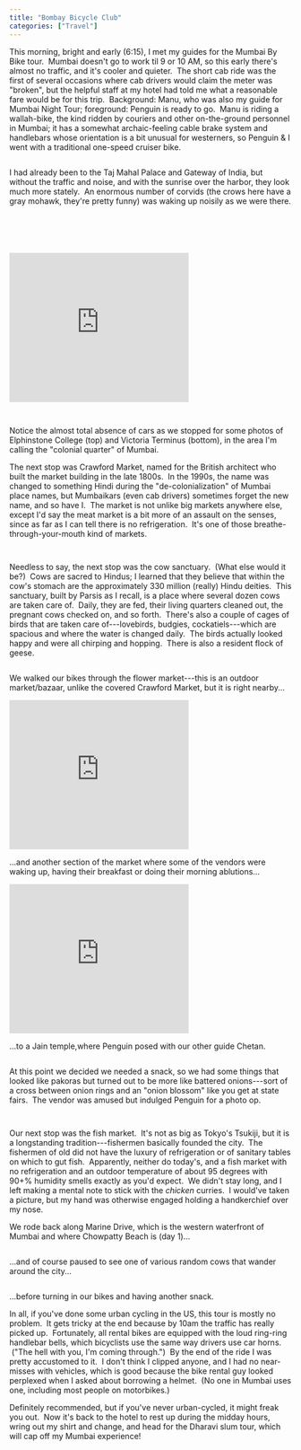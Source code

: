 ```yaml
---
title: "Bombay Bicycle Club"
categories: ["Travel"]
---
```


This morning, bright and early (6:15), I met my guides for the Mumbai By Bike tour.  Mumbai doesn't go to work til 9 or 10 AM, so this early there's almost no traffic, and it's cooler and quieter.  The short cab ride was the first of several occasions where cab drivers would claim the meter was "broken", but the helpful staff at my hotel had told me what a reasonable fare would be for this trip.  Background: Manu, who was also my guide for Mumbai Night Tour; foreground: Penguin is ready to go.  Manu is riding a wallah-bike, the kind ridden by couriers and other on-the-ground personnel in Mumbai; it has a somewhat archaic-feeling cable brake system and handlebars whose orientation is a bit unusual for westerners, so Penguin & I went with a traditional one-speed cruiser bike.

<figure><img src='/assets/img/2014-06-07-bombay-bicycle-club/IMG_2751.jpeg' alt=''></figure>

I had already been to the Taj Mahal Palace and Gateway of India, but without the traffic and noise, and with the sunrise over the harbor, they look much more stately.  An enormous number of corvids (the crows here have a gray mohawk, they're pretty funny) was waking up noisily as we were there.

<figure><img src='/assets/img/2014-06-07-bombay-bicycle-club/IMG_2752.jpeg' alt=''></figure>

<figure><img src='/assets/img/2014-06-07-bombay-bicycle-club/IMG_2754.jpeg' alt=''></figure>

<figure><img src='/assets/img/2014-06-07-bombay-bicycle-club/IMG_2757.jpeg' alt=''></figure>

<figure><img src='/assets/img/2014-06-07-bombay-bicycle-club/IMG_2758.jpeg' alt=''></figure>

<figure><img src='/assets/img/2014-06-07-bombay-bicycle-club/IMG_2760.jpeg' alt=''></figure>

<iframe width="320" height="266" src="https://www.youtube.com/embed/qrjXW4xZ6eg" title="YouTube video player" frameborder="0" allow="accelerometer; autoplay; clipboard-write; encrypted-media; gyroscope; picture-in-picture" allowfullscreen></iframe>

<figure><img src='/assets/img/2014-06-07-bombay-bicycle-club/IMG_2760.jpeg' alt=''></figure>

<figure><img src='/assets/img/2014-06-07-bombay-bicycle-club/IMG_2762.jpeg' alt=''></figure>

Notice the almost total absence of cars as we stopped for some photos of Elphinstone College (top) and Victoria Terminus (bottom), in the area I'm calling the "colonial quarter" of Mumbai.

The next stop was Crawford Market, named for the British architect who built the market building in the late 1800s.  In the 1990s, the name was changed to something Hindi during the "de-colonialization" of Mumbai place names, but Mumbaikars (even cab drivers) sometimes forget the new name, and so have I.  The market is not unlike big markets anywhere else, except I'd say the meat market is a bit more of an assault on the senses, since as far as I can tell there is no refrigeration.  It's one of those breathe-through-your-mouth kind of markets.

<figure><img src='/assets/img/2014-06-07-bombay-bicycle-club/IMG_2763.jpeg' alt=''></figure>

<figure><img src='/assets/img/2014-06-07-bombay-bicycle-club/IMG_2766.jpeg' alt=''></figure>
Needless to say, the next stop was the cow sanctuary.  (What else would it be?)  Cows are sacred to Hindus; I learned that they believe that within the cow's stomach are the approximately 330 million (really) Hindu deities.  This sanctuary, built by Parsis as I recall, is a place where several dozen cows are taken care of.  Daily, they are fed, their living quarters cleaned out, the pregnant cows checked on, and so forth.  There's also a couple of cages of birds that are taken care of---lovebirds, budgies, cockatiels---which are spacious and where the water is changed daily.  The birds actually looked happy and were all chirping and hopping.  There is also a resident flock of geese.

<figure><img src='/assets/img/2014-06-07-bombay-bicycle-club/IMG_2772.jpeg' alt=''></figure>

We walked our bikes through the flower market---this is an outdoor market/bazaar, unlike the covered Crawford Market, but it is right nearby...

<iframe width="320" height="266" src="https://www.youtube.com/embed/BJwrdGG1eVQ" title="YouTube video player" frameborder="0" allow="accelerometer; autoplay; clipboard-write; encrypted-media; gyroscope; picture-in-picture" allowfullscreen></iframe>

...and another section of the market where some of the vendors were waking up, having their breakfast or doing their morning ablutions...

<iframe width="320" height="266"
src="https://www.youtube.com/embed/VPE2XXhfhw8" title="YouTube video
player" frameborder="0" allow="accelerometer; autoplay;
clipboard-write; encrypted-media; gyroscope; picture-in-picture"
allowfullscreen></iframe>


...to a Jain temple,where Penguin posed with our other guide Chetan.

<figure><img src='/assets/img/2014-06-07-bombay-bicycle-club/IMG_2773.jpeg' alt=''></figure>

At this point we decided we needed a snack, so we had some things that looked like pakoras but turned out to be more like battered onions---sort of a cross between onion rings and an "onion blossom" like you get at state fairs.  The vendor was amused but indulged Penguin for a photo op.

<figure><img src='/assets/img/2014-06-07-bombay-bicycle-club/IMG_2775.jpeg' alt=''></figure>

<figure><img src='/assets/img/2014-06-07-bombay-bicycle-club/IMG_2776.jpeg' alt=''></figure>

Our next stop was the fish market.  It's not as big as Tokyo's Tsukiji, but it is a longstanding tradition---fishermen basically founded the city.  The fishermen of old did not have the luxury of refrigeration or of sanitary tables on which to gut fish.  Apparently, neither do today's, and a fish market with no refrigeration and an outdoor temperature of about 95 degrees with 90+% humidity smells exactly as you'd expect.  We didn't stay long, and I left making a mental note to stick with the *chicken* curries.  I would've taken a picture, but my hand was otherwise engaged holding a handkerchief over my nose.

We rode back along Marine Drive, which is the western waterfront of Mumbai and where Chowpatty Beach is (day 1)...

<figure><img src='/assets/img/2014-06-07-bombay-bicycle-club/IMG_2777.jpeg' alt=''></figure>

...and of course paused to see one of various random cows that wander around the city...

<figure><img src='/assets/img/2014-06-07-bombay-bicycle-club/IMG_2778.jpeg' alt=''></figure>

...before turning in our bikes and having another snack.

In all, if you've done some urban cycling in the US, this tour is mostly no problem.  It gets tricky at the end because by 10am the traffic has really picked up.  Fortunately, all rental bikes are equipped with the loud ring-ring handlebar bells, which bicyclists use the same way drivers use car horns.  ("The hell with you, I'm coming through.")  By the end of the ride I was pretty accustomed to it.  I don't think I clipped anyone, and I had no near-misses with vehicles, which is good because the bike rental guy looked perplexed when I asked about borrowing a helmet.  (No one in Mumbai uses one, including most people on motorbikes.)

Definitely recommended, but if you've never urban-cycled, it might freak you out.  Now it's back to the hotel to rest up during the midday hours, wring out my shirt and change, and head for the Dharavi slum tour, which will cap off my Mumbai experience!
